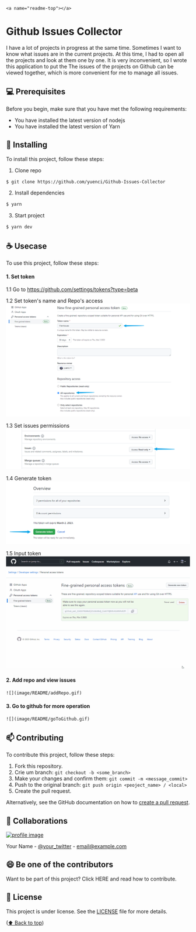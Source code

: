 `<a name="readme-top"></a>`

# Github Issues Collector

I have a lot of projects in progress at the same time. Sometimes I want to know what issues are in the current projects. At this time, I had to open all the projects and look at them one by one. It is very inconvenient, so I wrote this application to put the The issues of the projects on Github can be viewed together, which is more convenient for me to manage all issues.

## 💻 Prerequisites

Before you begin, make sure that you have met the following requirements:

<!---These are just example requirements. Add, duplicate or remove as needed--->

* You have installed the latest version of nodejs
* You have installed the latest version of Yarn

## 🚀 Installing

To install this project, follow these steps:

1. Clone repo

```bash
$ git clone https://github.com/yuenci/Github-Issues-Collector
```

2. Install dependencies

```bash
$ yarn
```

3. Start project

```bash
$ yarn dev
```

## ☕ Usecase

To use this project, follow these steps:

#### 1. Set token

   1.1 Go to https://github.com/settings/tokens?type=beta

   1.2 Set token's name and Repo's access
   ![1675147830919](image/README/1675147830919.png)

   1.3 Set issues permissions
   ![1675147862843](image/README/1675147862843.png)

   1.4 Generate token
   ![1675147883613](image/README/1675147883613.png)

   1.5 Input token
   ![](image/README//setToken.gif)

#### 2. Add repo and view issues

    ![](image/README/addRepo.gif)

#### 3. Go to github for more operation

    ![](image/README/goToGithub.gif)

## 📫 Contributing

To contribute this project, follow these steps:

1. Fork this repository.
2. Crie um branch: `git checkout -b <some_branch>`
3. Make your changes and confirm them: `git commit -m <message_commit>`
4. Push to the original branch: `git push origin <peoject_name> / <local>`
5. Create the pull request.

Alternatively, see the GitHub documentation on how to [create a pull request](https://help.github.com/en/github/collaborating-with-issues-and-pull-requests/creating-a-pull-request).

## 🤝 Collaborations

<a href="https://github.com/yuenci" target="_blank" >
  <img src="https://github.com/yuenci/Laptop-Repair-Services-Management-System/blob/master/image/avatar-innis.png" alt="profile image" width="60px">
</a>

Your Name - [@your_twitter](https://twitter.com/your_username) - email@example.com

## 😄 Be one of the contributors

Want to be part of this project? Click HERE and read how to contribute.

## 📝 License

This project is under license. See the [LICENSE](./LICENSE) file for more details.

<p >(<a href="#readme-top">⬆ Back to top</a>)</p>
